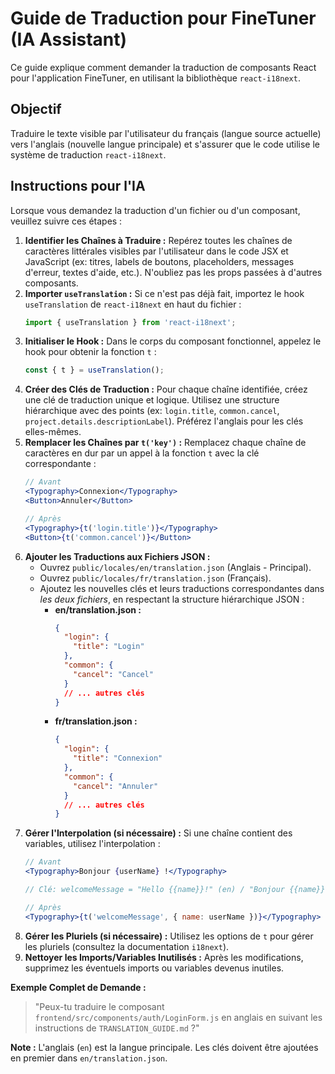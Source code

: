 # Guide de Traduction pour FineTuner (IA Assistant)

Ce guide explique comment demander la traduction de composants React pour l'application FineTuner, en utilisant la bibliothèque `react-i18next`.

## Objectif

Traduire le texte visible par l'utilisateur du français (langue source actuelle) vers l'anglais (nouvelle langue principale) et s'assurer que le code utilise le système de traduction `react-i18next`.

## Instructions pour l'IA

Lorsque vous demandez la traduction d'un fichier ou d'un composant, veuillez suivre ces étapes :

1.  **Identifier les Chaînes à Traduire :** Repérez toutes les chaînes de caractères littérales visibles par l'utilisateur dans le code JSX et JavaScript (ex: titres, labels de boutons, placeholders, messages d'erreur, textes d'aide, etc.). N'oubliez pas les props passées à d'autres composants.
2.  **Importer `useTranslation` :** Si ce n'est pas déjà fait, importez le hook `useTranslation` de `react-i18next` en haut du fichier :
    ```javascript
    import { useTranslation } from 'react-i18next';
    ```
3.  **Initialiser le Hook :** Dans le corps du composant fonctionnel, appelez le hook pour obtenir la fonction `t` :
    ```javascript
    const { t } = useTranslation();
    ```
4.  **Créer des Clés de Traduction :** Pour chaque chaîne identifiée, créez une clé de traduction unique et logique. Utilisez une structure hiérarchique avec des points (ex: `login.title`, `common.cancel`, `project.details.descriptionLabel`). Préférez l'anglais pour les clés elles-mêmes.
5.  **Remplacer les Chaînes par `t('key')` :** Remplacez chaque chaîne de caractères en dur par un appel à la fonction `t` avec la clé correspondante :
    ```jsx
    // Avant
    <Typography>Connexion</Typography>
    <Button>Annuler</Button>

    // Après
    <Typography>{t('login.title')}</Typography>
    <Button>{t('common.cancel')}</Button>
    ```
6.  **Ajouter les Traductions aux Fichiers JSON :**
    *   Ouvrez `public/locales/en/translation.json` (Anglais - Principal).
    *   Ouvrez `public/locales/fr/translation.json` (Français).
    *   Ajoutez les nouvelles clés et leurs traductions correspondantes dans *les deux fichiers*, en respectant la structure hiérarchique JSON :
        *   **en/translation.json :**
            ```json
            {
              "login": {
                "title": "Login"
              },
              "common": {
                "cancel": "Cancel"
              }
              // ... autres clés
            }
            ```
        *   **fr/translation.json :**
            ```json
            {
              "login": {
                "title": "Connexion"
              },
              "common": {
                "cancel": "Annuler"
              }
              // ... autres clés
            }
            ```
7.  **Gérer l'Interpolation (si nécessaire) :** Si une chaîne contient des variables, utilisez l'interpolation :
    ```jsx
    // Avant
    <Typography>Bonjour {userName} !</Typography>

    // Clé: welcomeMessage = "Hello {{name}}!" (en) / "Bonjour {{name}} !" (fr)

    // Après
    <Typography>{t('welcomeMessage', { name: userName })}</Typography>
    ```
8.  **Gérer les Pluriels (si nécessaire) :** Utilisez les options de `t` pour gérer les pluriels (consultez la documentation `i18next`).
9.  **Nettoyer les Imports/Variables Inutilisés :** Après les modifications, supprimez les éventuels imports ou variables devenus inutiles.

**Exemple Complet de Demande :**

> "Peux-tu traduire le composant `frontend/src/components/auth/LoginForm.js` en anglais en suivant les instructions de `TRANSLATION_GUIDE.md` ?"

**Note :** L'anglais (`en`) est la langue principale. Les clés doivent être ajoutées en premier dans `en/translation.json`. 
